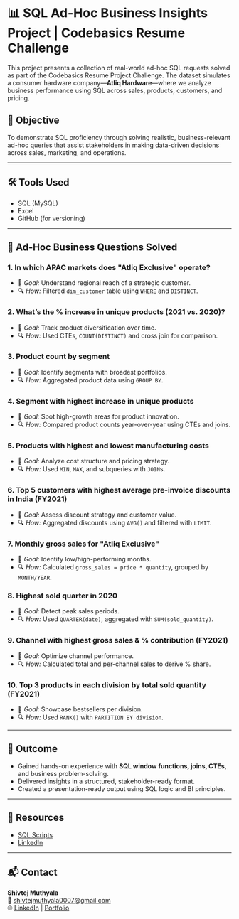 # 📊 SQL Ad-Hoc Business Insights Project | Codebasics Resume Challenge

This project presents a collection of real-world ad-hoc SQL requests solved as part of the Codebasics Resume Project Challenge. The dataset simulates a consumer hardware company—**Atliq Hardware**—where we analyze business performance using SQL across sales, products, customers, and pricing.

## 🧠 Objective

To demonstrate SQL proficiency through solving realistic, business-relevant ad-hoc queries that assist stakeholders in making data-driven decisions across sales, marketing, and operations.

---

## 🛠️ Tools Used
- SQL (MySQL)
- Excel
- GitHub (for versioning)

---

## 🧩 Ad-Hoc Business Questions Solved

### 1. In which APAC markets does "Atliq Exclusive" operate?
- 📌 *Goal:* Understand regional reach of a strategic customer.
- 🔍 *How:* Filtered `dim_customer` table using `WHERE` and `DISTINCT`.

### 2. What’s the % increase in unique products (2021 vs. 2020)?
- 📌 *Goal:* Track product diversification over time.
- 🔍 *How:* Used CTEs, `COUNT(DISTINCT)` and cross join for comparison.

### 3. Product count by segment
- 📌 *Goal:* Identify segments with broadest portfolios.
- 🔍 *How:* Aggregated product data using `GROUP BY`.

### 4. Segment with highest increase in unique products
- 📌 *Goal:* Spot high-growth areas for product innovation.
- 🔍 *How:* Compared product counts year-over-year using CTEs and joins.

### 5. Products with highest and lowest manufacturing costs
- 📌 *Goal:* Analyze cost structure and pricing strategy.
- 🔍 *How:* Used `MIN`, `MAX`, and subqueries with `JOIN`s.

### 6. Top 5 customers with highest average pre-invoice discounts in India (FY2021)
- 📌 *Goal:* Assess discount strategy and customer value.
- 🔍 *How:* Aggregated discounts using `AVG()` and filtered with `LIMIT`.

### 7. Monthly gross sales for "Atliq Exclusive"
- 📌 *Goal:* Identify low/high-performing months.
- 🔍 *How:* Calculated `gross_sales = price * quantity`, grouped by `MONTH/YEAR`.

### 8. Highest sold quarter in 2020
- 📌 *Goal:* Detect peak sales periods.
- 🔍 *How:* Used `QUARTER(date)`, aggregated with `SUM(sold_quantity)`.

### 9. Channel with highest gross sales & % contribution (FY2021)
- 📌 *Goal:* Optimize channel performance.
- 🔍 *How:* Calculated total and per-channel sales to derive % share.

### 10. Top 3 products in each division by total sold quantity (FY2021)
- 📌 *Goal:* Showcase bestsellers per division.
- 🔍 *How:* Used `RANK()` with `PARTITION BY division`.

---

## 🏁 Outcome

- Gained hands-on experience with **SQL window functions, joins, CTEs**, and business problem-solving.
- Delivered insights in a structured, stakeholder-ready format.
- Created a presentation-ready output using SQL logic and BI principles.

---

## 📎 Resources
- [SQL Scripts](https://github.com/Shivtej29/SQL-Ad-Hoc-Business-Insights-Project/blob/main/atliq_hardware_queries.sql)
- [LinkedIn](https://www.linkedin.com/posts/shivtejmuthyala_codebasicsvirtualinternship-codebasics-sql-activity-7341028306776928259-1kX5?utm_source=share&utm_medium=member_desktop&rcm=ACoAADwgsNcBamGGROF_RdoVTGvbWkeBePx0lBY)
---

## 📬 Contact
**Shivtej Muthyala**  
📧 shivtejmuthyala0007@gmail.com  
🌐 [LinkedIn](https://www.linkedin.com/in/shivtejmuthyala) | [Portfolio](https://codebasics.io/portfolio/Shivtej-Muthyala)
